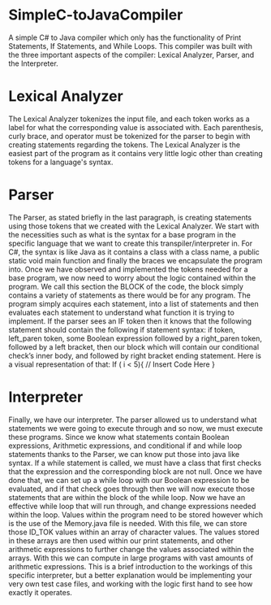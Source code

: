 # SimpleC-toJavaCompiler
A simple C# to Java compiler which only has the functionality of Print Statements, If Statements, and While Loops. This compiler was built with the three important aspects of the compiler: Lexical Analyzer, Parser, and the Interpreter. 
# Lexical Analyzer
The Lexical Analyzer tokenizes the input file, and each token works as a label for what the corresponding value is associated with. Each parenthesis, curly brace, and operator must be tokenized for the parser to begin with creating statements regarding the tokens. The Lexical Analyzer is the easiest part of the program as it contains very little logic other than creating tokens for a language's syntax. 
# Parser
The Parser, as stated briefly in the last paragraph, is creating statements using those tokens that we created with the Lexical Analyzer. We start with the necessities such as what is the syntax for a base program in the specific language that we want to create this transpiler/interpreter in. For C#, the syntax is like Java as it contains a class with a class name, a public static void main function and finally the braces we encapsulate the program into. Once we have observed and implemented the tokens needed for a base program, we now need to worry about the logic contained within the program. We call this section the BLOCK of the code, the block simply contains a variety of statements as there would be for any program. The program simply acquires each statement, into a list of statements and then evaluates each statement to understand what function it is trying to implement. If the parser sees an IF token then it knows that the following statement should contain the following if statement syntax: if token, left_paren token, some Boolean expression followed by a right_paren token, followed by a left bracket, then our block which will contain our conditional check’s inner body, and followed by right bracket ending statement. Here is a visual representation of that:
If ( i < 5){
// Insert Code Here
}
# Interpreter
Finally, we have our interpreter. The parser allowed us to understand what statements we were going to execute through and so now, we must execute these programs. Since we know what statements contain Boolean expressions, Arithmetic expressions, and conditional if and while loop statements thanks to the Parser, we can know put those into java like syntax. If a while statement is called, we must have a class that first checks that the expression and the corresponding block are not null. Once we have done that, we can set up a while loop with our Boolean expression to be evaluated, and if that check goes through then we will now execute those statements that are within the block of the while loop. Now we have an effective while loop that will run through, and change expressions needed within the loop. Values within the program need to be stored however which is the use of the Memory.java file is needed. With this file, we can store those ID_TOK values within an array of character values. The values stored in these arrays are then used within our print statements, and other arithmetic expressions to further change the values associated within the arrays. With this we can compute in large programs with vast amounts of arithmetic expressions. This is a brief introduction to the workings of this specific interpreter, but a better explanation would be implementing your very own test case files, and working with the logic first hand to see how exactly it operates.
